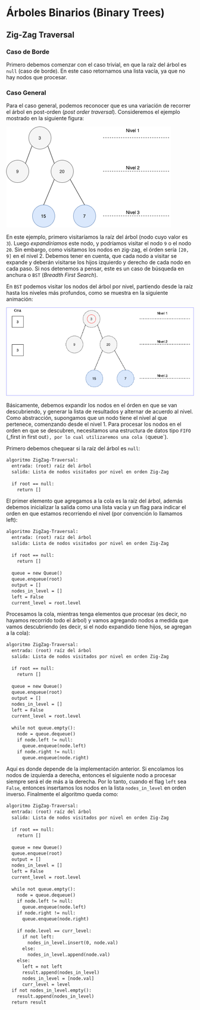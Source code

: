 # Árboles Binarios (Binary Trees)

## Zig-Zag Traversal

### Caso de Borde

Primero debemos comenzar con el caso trivial, en que la raíz del árbol es `null` (caso de borde). En este caso retornamos una lista vacía, ya que no hay nodos que procesar.


### Caso General

Para el caso general, podemos reconocer que es una variación de recorrer el árbol en post-orden (_post order traversal_). Consideremos el ejemplo mostrado en la siguiente figura:

![Alt text](https://raw.githubusercontent.com/dpalmasan/code-challenges/master/imgs/binary_tree/zigzag_s1.png "Ejemplo BT")

En este ejemplo, primero visitaríamos la raíz del árbol (nodo cuyo valor es `3`). Luego _expandiríamos_ este nodo, y podríamos visitar el nodo `9` o el nodo `20`. Sin embargo, como visitamos los nodos en zig-zag, el órden sería `[20, 9]` en el nivel 2. Debemos tener en cuenta, que cada nodo a visitar se expande y deberán visitarse los hijos izquierdo y derecho de cada nodo en cada paso. Si nos detenemos a pensar, este es un caso de búsqueda en anchura o `BST` (_Breadth First Search_).

En `BST` podemos visitar los nodos del árbol por nivel, partiendo desde la raíz hasta los niveles más profundos, como se muestra en la siguiente animación:

![Alt text](https://raw.githubusercontent.com/dpalmasan/code-challenges/master/imgs/binary_tree/zigzag_steps.gif "BST")

Básicamente, debemos expandir los nodos en el órden en que se van descubriendo, y generar la lista de resultados y alternar de acuerdo al nivel. Como abstracción, supongamos que un nodo tiene el nivel al que pertenece, comenzando desde el nivel 1. Para procesar los nodos en el orden en que se descubren, necesitamos una estructura de datos tipo `FIFO` (_first in first out`), por lo cual utilizaremos una cola (`queue`). 


Primero debemos chequear si la raíz del árbol es `null`:

```
algoritmo ZigZag-Traversal:
  entrada: (root) raíz del árbol
  salida: Lista de nodos visitados por nivel en orden Zig-Zag

  if root == null:
    return []
```

El primer elemento que agregamos a la cola es la raíz del árbol, además debemos inicializar la salida como una lista vacía y un flag para indicar el orden en que estamos recorriendo el nivel (por convención lo llamamos left):

```
algoritmo ZigZag-Traversal:
  entrada: (root) raíz del árbol
  salida: Lista de nodos visitados por nivel en orden Zig-Zag

  if root == null:
    return []

  queue = new Queue()
  queue.enqueue(root)
  output = []
  nodes_in_level = []
  left = False
  current_level = root.level
```

Procesamos la cola, mientras tenga elementos que procesar (es decir, no hayamos recorrido todo el árbol) y vamos agregando nodos a medida que vamos descubriendo (es decir, si el nodo expandido tiene hijos, se agregan a la cola):

```
algoritmo ZigZag-Traversal:
  entrada: (root) raíz del árbol
  salida: Lista de nodos visitados por nivel en orden Zig-Zag

  if root == null:
    return []

  queue = new Queue()
  queue.enqueue(root)
  output = []
  nodes_in_level = []
  left = False
  current_level = root.level

  while not queue.empty():
    node = queue.dequeue()
    if node.left != null:
      queue.enqueue(node.left)
    if node.right != null:
      queue.enqueue(node.right)
```

Aquí es donde depende de la implementación anterior. Si encolamos los nodos de izquierda a derecha, entonces el siguiente nodo a procesar siempre será el de más a la derecha. Por lo tanto, cuando el flag `left` sea `False`, entonces insertamos los nodos en la lista `nodes_in_level` en orden inverso. Finalmente el algoritmo queda como:

```
algoritmo ZigZag-Traversal:
  entrada: (root) raíz del árbol
  salida: Lista de nodos visitados por nivel en orden Zig-Zag

  if root == null:
    return []

  queue = new Queue()
  queue.enqueue(root)
  output = []
  nodes_in_level = []
  left = False
  current_level = root.level

  while not queue.empty():
    node = queue.dequeue()
    if node.left != null:
      queue.enqueue(node.left)
    if node.right != null:
      queue.enqueue(node.right)

    if node.level == curr_level:
      if not left:
        nodes_in_level.insert(0, node.val)
      else:
        nodes_in_level.append(node.val)
    else:
      left = not left
      result.append(nodes_in_level)
      nodes_in_level = [node.val]
      curr_level = level
  if not nodes_in_level.empty():
    result.append(nodes_in_level)
  return result
```

